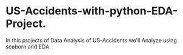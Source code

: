 # US-Accidents-with-python-EDA-Project.
In this projects of Data Analysis of US-Accidents we'll Analyze using seaborn and EDA. 
